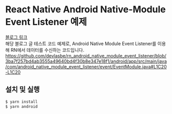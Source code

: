 # React Native Android Native-Module Event Listener 예제

[블로그 링크](https://lasbe.tistory.com/228)  
해당 블로그 글 테스트 코드 예제로, Android Native Module Event Listener를 이용해 RN에서 데이터를 수신하는 코드입니다.
https://github.com/devlasbe/rn_android_native_module_event_listener/blob/3ba7f257bd4ab3555a49640bd4f30b8e347e18f1/android/app/src/main/java/com/android_native_module_event_listener/event/EventModule.java#L1C20-L1C20

## 설치 및 실행

```bash
$ yarn install
$ yarn android
```

